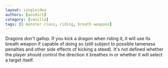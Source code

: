 ```yaml
---
layout: singleidea
authors: [aosdict]
category: [vanilla]
tags: [D monster class, riding, breath weapons]
---
```

Dragons don't gallop. If you kick a dragon when riding it, it will use its breath weapon if capable of doing so (still subject to possible tameness penalties and other side effects of kicking a steed). It's not defined whether the player should control the direction it breathes in or whether it will select a target itself.
